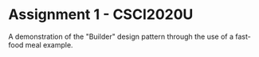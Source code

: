 # Assignment 1 - CSCI2020U

A demonstration of the "Builder" design pattern through the use of a fast-food meal example.

